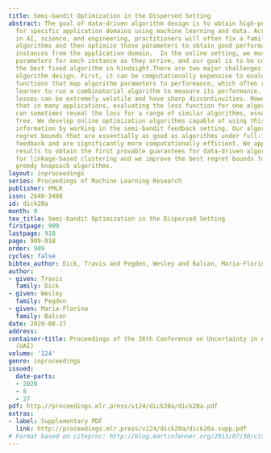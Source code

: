 ```yaml
---
title: Semi-bandit Optimization in the Dispersed Setting
abstract: The goal of data-driven algorithm design is to obtain high-performing algorithms
  for specific application domains using machine learning and data. Across many fields
  in AI, science, and engineering, practitioners will often fix a family of parameterized
  algorithms and then optimize those parameters to obtain good performance on example
  instances from the application domain.  In the online setting, we must choose algorithm
  parameters for each instance as they arrive, and our goal is to be competitive with
  the best fixed algorithm in hindsight.There are two major challenges in online data-driven
  algorithm design. First, it can be computationally expensive to evaluate the loss
  functions that map algorithm parameters to performance, which often require the
  learner to run a combinatorial algorithm to measure its performance. Second, the
  losses can be extremely volatile and have sharp discontinuities. However, we show
  that in many applications, evaluating the loss function for one algorithm choice
  can sometimes reveal the loss for a range of similar algorithms, essentially for
  free. We develop online optimization algorithms capable of using this kind of extra
  information by working in the semi-bandit feedback setting. Our algorithms achieve
  regret bounds that are essentially as good as algorithms under full-information
  feedback and are significantly more computationally efficient. We apply our semi-bandit
  results to obtain the first provable guarantees for data-driven algorithm design
  for linkage-based clustering and we improve the best regret bounds for designing
  greedy knapsack algorithms.
layout: inproceedings
series: Proceedings of Machine Learning Research
publisher: PMLR
issn: 2640-3498
id: dick20a
month: 0
tex_title: Semi-bandit Optimization in the Dispersed Setting
firstpage: 909
lastpage: 918
page: 909-918
order: 909
cycles: false
bibtex_author: Dick, Travis and Pegden, Wesley and Balcan, Maria-Florina
author:
- given: Travis
  family: Dick
- given: Wesley
  family: Pegden
- given: Maria-Florina
  family: Balcan
date: 2020-08-27
address: 
container-title: Proceedings of the 36th Conference on Uncertainty in Artificial Intelligence
  (UAI)
volume: '124'
genre: inproceedings
issued:
  date-parts:
  - 2020
  - 8
  - 27
pdf: http://proceedings.mlr.press/v124/dick20a/dick20a.pdf
extras:
- label: Supplementary PDF
  link: http://proceedings.mlr.press/v124/dick20a/dick20a-supp.pdf
# Format based on citeproc: http://blog.martinfenner.org/2013/07/30/citeproc-yaml-for-bibliographies/
---
```


